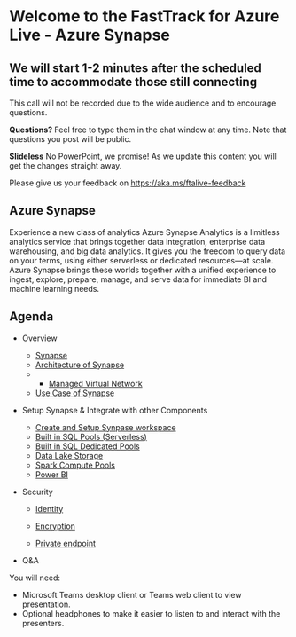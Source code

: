 # Welcome to the FastTrack for Azure Live - Azure Synapse
## We will start 1-2 minutes after the scheduled time to accommodate those still connecting

This call will not be recorded due to the wide audience and to encourage questions.

**Questions?** Feel free to type them in the chat window at any time. Note that questions you post will be public.

**Slideless** No PowerPoint, we promise! As we update this content you will get the changes straight away.

Please give us your feedback on https://aka.ms/ftalive-feedback

## Azure Synapse
Experience a new class of analytics Azure Synapse Analytics is a limitless analytics service that brings together data integration, enterprise data warehousing, and big data analytics. It gives you the freedom to query data on your terms, using either serverless or dedicated resources—at scale. Azure Synapse brings these worlds together with a unified experience to ingest, explore, prepare, manage, and serve data for immediate BI and machine learning needs.

## Agenda

* Overview
    *   [Synapse](https://docs.microsoft.com/en-us/azure/synapse-analytics/)
    *	[Architecture of Synapse](https://docs.microsoft.com/en-us/azure/synapse-analytics/sql/overview-architecture#:~:text=Synapse%20SQL%20uses%20a%20node-based%20architecture.%20Applications%20connect,Compute%20nodes%20to%20do%20their%20work%20in%20parallel)
    *	*	[Managed Virtual Network](https://docs.microsoft.com/en-us/azure/synapse-analytics/security/synapse-workspace-managed-vnet)
    *	[Use Case of Synapse](https://azure.microsoft.com/en-us/blog/4-common-analytics-scenarios-to-build-business-agility/)

   
* Setup Synapse & Integrate with other Components
    *	[Create and Setup Synpase workspace](https://docs.microsoft.com/en-us/azure/synapse-analytics/get-started-create-workspace)
    *	[Built in SQL Pools (Serverless)](https://docs.microsoft.com/en-us/azure/synapse-analytics/sql/on-demand-workspace-overview)
    *	[Built in SQL Dedicated Pools](https://docs.microsoft.com/en-us/azure/synapse-analytics/sql-data-warehouse/sql-data-warehouse-overview-what-is?context=/azure/synapse-analytics/context/context) 
    *	[Data Lake Storage](https://docs.microsoft.com/en-us/azure/synapse-analytics/get-started-analyze-storage) 
    *	[Spark Compute Pools](https://docs.microsoft.com/en-us/azure/synapse-analytics/get-started-analyze-spark)
    *   [Power BI](https://docs.microsoft.com/en-us/azure/synapse-analytics/get-started-visualize-power-bi)

* Security
    *	[Identity](https://docs.microsoft.com/en-us/azure/synapse-analytics/security/synapse-workspace-synapse-rbac)
    
    *	[Encryption](https://docs.microsoft.com/en-us/azure/azure-sql/database/transparent-data-encryption-tde-overview?bc=%2Fazure%2Fsynapse-analytics%2Fbreadcrumb%2Ftoc.json&toc=%2Fazure%2Fsynapse-analytics%2Ftoc.json&tabs=azure-portal)
    *	[Private endpoint](https://techcommunity.microsoft.com/t5/azure-architecture-blog/understanding-azure-synapse-private-endpoints/ba-p/2281463#:~:text=Private%20Endpoints%20%20%20Dedicated%20SQL%20endpoint%20,connect%20to%20the%20Synapse%20Studio%20we%20...%20)

* Q&A

You will need:
* Microsoft Teams desktop client or Teams web client to view presentation.
* Optional headphones to make it easier to listen to and interact with the presenters.
